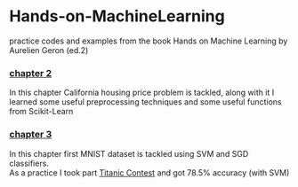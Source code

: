 # Hands-on-MachineLearning
practice codes and examples from the book Hands on Machine Learning by Aurelien Geron (ed.2)
### [chapter 2](https://github.com/mehrshad-sdtn/Hands-on-MachineLearning/tree/master/2)
In this chapter California housing price problem is tackled, along with it I learned some useful preprocessing techniques and some useful functions from Scikit-Learn

### [chapter 3](https://github.com/mehrshad-sdtn/Hands-on-MachineLearning/tree/master/3)
In this chapter first MNIST dataset is tackled using SVM and SGD classifiers. <br/>
As a practice I took part [Titanic Contest](https://www.kaggle.com/c/titanic/overview) and got 78.5% accuracy (with SVM)


